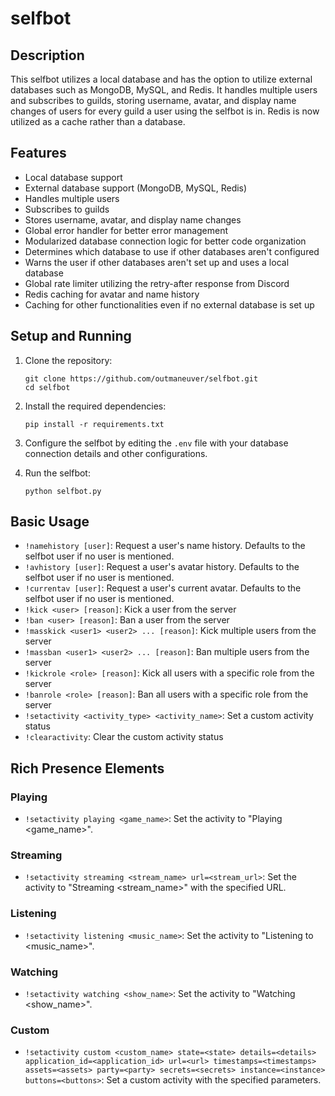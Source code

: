 # selfbot

## Description

This selfbot utilizes a local database and has the option to utilize external databases such as MongoDB, MySQL, and Redis. It handles multiple users and subscribes to guilds, storing username, avatar, and display name changes of users for every guild a user using the selfbot is in. Redis is now utilized as a cache rather than a database.

## Features

- Local database support
- External database support (MongoDB, MySQL, Redis)
- Handles multiple users
- Subscribes to guilds
- Stores username, avatar, and display name changes
- Global error handler for better error management
- Modularized database connection logic for better code organization
- Determines which database to use if other databases aren't configured
- Warns the user if other databases aren't set up and uses a local database
- Global rate limiter utilizing the retry-after response from Discord
- Redis caching for avatar and name history
- Caching for other functionalities even if no external database is set up

## Setup and Running

1. Clone the repository:
   ```
   git clone https://github.com/outmaneuver/selfbot.git
   cd selfbot
   ```

2. Install the required dependencies:
   ```
   pip install -r requirements.txt
   ```

3. Configure the selfbot by editing the `.env` file with your database connection details and other configurations.

4. Run the selfbot:
   ```
   python selfbot.py
   ```

## Basic Usage

- `!namehistory [user]`: Request a user's name history. Defaults to the selfbot user if no user is mentioned.
- `!avhistory [user]`: Request a user's avatar history. Defaults to the selfbot user if no user is mentioned.
- `!currentav [user]`: Request a user's current avatar. Defaults to the selfbot user if no user is mentioned.
- `!kick <user> [reason]`: Kick a user from the server
- `!ban <user> [reason]`: Ban a user from the server
- `!masskick <user1> <user2> ... [reason]`: Kick multiple users from the server
- `!massban <user1> <user2> ... [reason]`: Ban multiple users from the server
- `!kickrole <role> [reason]`: Kick all users with a specific role from the server
- `!banrole <role> [reason]`: Ban all users with a specific role from the server
- `!setactivity <activity_type> <activity_name>`: Set a custom activity status
- `!clearactivity`: Clear the custom activity status

## Rich Presence Elements

### Playing

- `!setactivity playing <game_name>`: Set the activity to "Playing <game_name>".

### Streaming

- `!setactivity streaming <stream_name> url=<stream_url>`: Set the activity to "Streaming <stream_name>" with the specified URL.

### Listening

- `!setactivity listening <music_name>`: Set the activity to "Listening to <music_name>".

### Watching

- `!setactivity watching <show_name>`: Set the activity to "Watching <show_name>".

### Custom

- `!setactivity custom <custom_name> state=<state> details=<details> application_id=<application_id> url=<url> timestamps=<timestamps> assets=<assets> party=<party> secrets=<secrets> instance=<instance> buttons=<buttons>`: Set a custom activity with the specified parameters.
